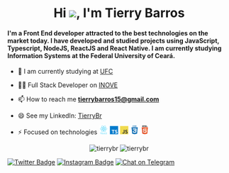 <h1 align="center">Hi <img src="https://raw.githubusercontent.com/kaueMarques/kaueMarques/master/hi.gif" width="30px">, I'm Tierry Barros</h1>
<h4>I'm a Front End developer attracted to the best technologies on the market today. I have developed and studied projects using JavaScript, Typescript, NodeJS, ReactJS and React Native. I am currently studying Information Systems at the Federal University of Ceará.</h4>

- 🔭 I am currently studying at [UFC](https://www.quixada.ufc.br/)

- 👨‍💻 Full Stack Developer on [INOVE](https://github.com/dev-inove)

- 📫 How to reach me **tierrybarros15@gmail.com**

- 😄 See my LinkedIn: [TierryBr](https://www.linkedin.com/in/tierrybrs/)

- ⚡ Focused on technologies <img src="https://raw.githubusercontent.com/devicons/devicon/master/icons/react/react-original-wordmark.svg" alt="react" width="20" height="20"/> <img src="https://github.com/devicons/devicon/blob/master/icons/typescript/typescript-original.svg" alt="html5"  width="19" height="19"/> <img src="https://raw.githubusercontent.com/devicons/devicon/master/icons/javascript/javascript-original.svg" alt="javascript" width="19" height="19"/> <img src="https://raw.githubusercontent.com/devicons/devicon/master/icons/css3/css3-plain-wordmark.svg" alt="css3"  width="20" height="20"/> <img src="https://raw.githubusercontent.com/devicons/devicon/master/icons/html5/html5-original-wordmark.svg" alt="html5"  width="20" height="20"/>

<p align="center">
<img src="https://github-readme-stats.vercel.app/api?username=tierrybr&show_icons=true&theme=react" alt="tierrybr"/> 
<img src="https://github-readme-stats.vercel.app/api/top-langs/?username=tierrybr&layout=compact&theme=react" alt="tierrybr"/> 
</p>


[![Twitter Badge](https://img.shields.io/badge/-Twitter-blue?style=flat-square&logo=twitter&logoColor=white&link=https://twitter.com/Tierrybarr)](https://twitter.com/Tierrybarr) 
[![Instagram Badge](https://img.shields.io/badge/-Instagram-E4405F?style=flat-square&logo=Instagram&logoColor=white&link=https://www.instagram.com/tierrybrs/)](https://www.instagram.com/tierrybrs/)
[![Chat on Telegram](https://img.shields.io/badge/-Telegram-2CA5E0?style=flat-square&logo=Instagram&logoColor=white&link=https://t.me/tierrybrs)](https://t.me/tierrybrs)








